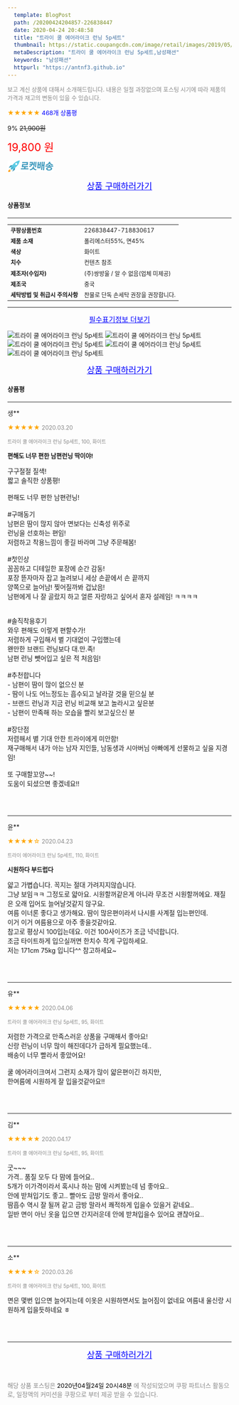 ```yaml
---
  template: BlogPost
  path: /20200424204857-226838447
  date: 2020-04-24 20:48:58
  title: "트라이 쿨 에어라이크 런닝 5p세트"
  thumbnail: https://static.coupangcdn.com/image/retail/images/2019/05/23/14/0/31e61c4c-c40c-4010-8a69-8a46e2c7bfe4.jpg
  metaDescription: "트라이 쿨 에어라이크 런닝 5p세트,남성패션"
  keywords: "남성패션"
  httpurl: "https://antnf3.github.io"
---
```

  
<span style="color: #888;font-size:0.8rem">보고 계신 상품에 대해서 소개해드립니다.
내용은 일절 과장없으며 포스팅 시기에 따라 제품의 가격과 재고의 변동이 있을 수 있습니다.</span>
  
<span style="color: orange;">★★★★★</span> <span style="color: blue;font-size: 0.85rem;">468개 상품평</span>

<span style="font-size: 0.9rem">9%</span> <span style="font-size: 0.9rem">~~21,900원~~</span>

<span style="color: red;font-size: 1.5rem;">19,800 원</span>

![로켓배송](/assets/rocket_logo.png)

<p align="center"><a href="http://me2.do/FKaEjHuh" style="font-size: 1.2rem; color: blue;">상품 구매하러가기</a></p>

#### 상품정보

---

|                  |                       |
| ---------------- | --------------------- |
| **<span style="font-size:0.8rem;">쿠팡상품번호</span>** | <span style="font-size:0.8rem;">226838447-718830617</span> |
| **<span style="font-size:0.8rem;">제품 소재</span>**    | <span style="font-size:0.8rem;">폴리에스터55%, 면45%</span>        |
| **<span style="font-size:0.8rem;">색상</span>**    | <span style="font-size:0.8rem;">화이트</span>        |
| **<span style="font-size:0.8rem;">치수</span>**    | <span style="font-size:0.8rem;">컨텐츠 참조</span>        |
| **<span style="font-size:0.8rem;">제조자(수입자)</span>**    | <span style="font-size:0.8rem;">(주)쌍방울 / 알 수 없음(업체 미제공)</span>        |
| **<span style="font-size:0.8rem;">제조국</span>**    | <span style="font-size:0.8rem;">중국</span>        |
| **<span style="font-size:0.8rem;">세탁방법 및 취급시 주의사항</span>**    | <span style="font-size:0.8rem;">찬물로 단독 손세탁 권장을 권장합니다.</span>        |




---

<p align="center"><a href="http://me2.do/FKaEjHuh" style="font-size: 1rem; color: blue;">필수표기정보 더보기</a></p>

![트라이 쿨 에어라이크 런닝 5p세트](http://thumbnail8.coupangcdn.com/thumbnails/remote/q89/image/product/content/vendorItem/2019/09/21/718830617/f5a86fd2-ae88-42c9-bc35-bf7183064b70.jpg)
![트라이 쿨 에어라이크 런닝 5p세트](http://thumbnail8.coupangcdn.com/thumbnails/remote/q89/image/product/content/vendorItem/2019/08/06/718830617/3c80d741-96e0-4929-aefe-73eacdec0318.jpg)
![트라이 쿨 에어라이크 런닝 5p세트](http://thumbnail10.coupangcdn.com/thumbnails/remote/q89/image/product/content/vendorItem/2019/08/06/718830617/e2b5c2de-ce5b-4783-bd63-3011cc511be2.jpg)
![트라이 쿨 에어라이크 런닝 5p세트](http://thumbnail7.coupangcdn.com/thumbnails/remote/q89/image/product/content/vendorItem/2019/08/06/718830617/304ee821-718e-4a37-b21d-47cbfbe6a498.jpg)
![트라이 쿨 에어라이크 런닝 5p세트](http://thumbnail9.coupangcdn.com/thumbnails/remote/q89/image/product/content/vendorItem/2019/08/06/718830617/38489ef6-ea30-4084-aa2f-55861c077845.jpg)

<p align="center"><a href="http://me2.do/FKaEjHuh" style="font-size: 1.2rem; color: blue;">상품 구매하러가기</a></p>

#### 상품평
  
---
  
생**
    
<span style="color: orange;">★★★★★</span> <span style="font-size:0.8rem;color: #888;">2020.03.20</span>
    
<span style="color: #888;font-size:0.7rem">트라이 쿨 에어라이크 런닝 5p세트, 100, 화이트</span>
    
<span style="font-size:0.85rem">**편해도 너무 편한 남편런닝 딱이야!**</span>
    
<span style="font-size: 0.9rem;">구구절절 질색!<br/>짧고 솔직한 상품평!<br/><br/>편해도 너무 편한 남편런닝!<br/><br/>#구매동기<br/>남편은 땀이 많지 않아 면보다는 신축성 위주로<br/>런닝을 선호하는 편임!<br/>저렴하고 착용느낌이 좋길 바라며 그냥 주문해봄!<br/><br/>#첫인상<br/>꼼꼼하고 디테일한 포장에 순간 감동!<br/>포장 뜯자마자 잡고 늘려보니 세상 손끝에서 손 끝까지<br/>양쪽으로 늘어남! 찢어질까봐 겁났음!<br/>남편에게 나 잘 골랐지 하고 얼른 자랑하고 싶어서 혼자 설레임! ㅋㅋㅋㅋ<br/><br/><br/>#솔직착용후기<br/>와우 편해도 이렇게 편할수가!<br/>저렴하게 구입해서 별 기대없이 구입했는데<br/>왠만한 브랜드 런닝보다 대.만.족!<br/>남편 런닝 뺏어입고 싶은 적 처음임!<br/><br/>#추천합니다<br/>- 남편이 땀이 많이 없으신 분<br/>- 땀이 나도 어느정도는 흡수되고 날라갈 것을 믿으실 분<br/>- 브랜드 런닝과 지금 런닝 비교해 보고 놀라시고 싶은분<br/>- 남편이 만족해 하는 모습을 빨리 보고싶으신 분<br/><br/>#장단점<br/>저렴해서 별 기대 안한 트라이에게 미안함!<br/>재구매해서 내가 아는 남자 지인들, 남동생과 시아버님 아빠에게 선물하고 싶을 지경임!<br/><br/>또 구매할꼬양~~! <br/>도움이 되셨으면 좋겠네요!!</span>
    
<br>
<br>

---
  
윤**
    
<span style="color: orange;">★★★★☆</span> <span style="font-size:0.8rem;color: #888;">2020.04.23</span>
    
<span style="color: #888;font-size:0.7rem">트라이 에어라이크 런닝 5p세트, 110, 화이트</span>
    
<span style="font-size:0.85rem">**시원하다 부드럽다**</span>
    
<span style="font-size: 0.9rem;">얇고 가볍습니다. 꼭지는 절대 가려지지않습니다.  <br/>그냥 보임ㅋㅋ  그정도로 얇아요. 시원할꺼같은게 아니라 무조건 시원할꺼에요. 재질은 오래 입어도 늘어날것같지 않구요.<br/>여름 이너론 좋다고 생가해요.   땀이 많은편이라서 나시를 사계절 입는편인데.<br/>이거 이거 여름용으로  아주 좋을것같아요.<br/>참고로 평상시 100입는데요.  이건 100사이즈가 조금 넉넉합니다.<br/>조금 타이트하게 입으실꺼면 한치수 작게 구입하세요.<br/>저는 171cm  75kg 입니다^^  참고하세요~</span>
    
<br>
<br>

---
  
유**
    
<span style="color: orange;">★★★★★</span> <span style="font-size:0.8rem;color: #888;">2020.04.06</span>
    
<span style="color: #888;font-size:0.7rem">트라이 쿨 에어라이크 런닝 5p세트, 95, 화이트</span>
    

    
<span style="font-size: 0.9rem;">저렴한 가격으로 만족스러운 상품을 구매해서 좋아요!<br/>신랑 런닝이 너무 많이 해진데다가 급하게 필요했는데..<br/>배송이 너무 빨라서 좋았어요!<br/><br/>쿨 에어라이크여서 그런지 소재가 많이 얇은편이긴 하지만,<br/>한여름에 시원하게 잘 입을것같아요!!</span>
    
<br>
<br>

---
  
김**
    
<span style="color: orange;">★★★★★</span> <span style="font-size:0.8rem;color: #888;">2020.04.17</span>
    
<span style="color: #888;font-size:0.7rem">트라이 쿨 에어라이크 런닝 5p세트, 95, 화이트</span>
    

    
<span style="font-size: 0.9rem;">굿~~~<br/>가격.. 품질 모두 다 맘에 들어요..<br/>5개가 이가격이라서 혹시나 하는 맘에 시켜봤는데 넘 좋아요..<br/>안에 받쳐입기도 좋고.. 빨아도 금방 말라서 좋아요..<br/>땀흡수 역시 잘 될꺼 같고 금방 말라서 쾌적하게 입을수 있을거 같네요..<br/>일반 면이 아닌 옷을 입으면 간지러운데 안에 받쳐입을수 있어요 괜찮아요..</span>
    
<br>
<br>

---
  
소**
    
<span style="color: orange;">★★★★☆</span> <span style="font-size:0.8rem;color: #888;">2020.03.26</span>
    
<span style="color: #888;font-size:0.7rem">트라이 쿨 에어라이크 런닝 5p세트, 100, 화이트</span>
    

    
<span style="font-size: 0.9rem;">면은 몇번 입으면 늘어지는데 이옷은 시원하면서도 늘어짐이 없네요 여름내 울신랑 시원하게 입을듯하네요 ㅎ</span>
    
<br>
<br>


  
---
  
<p align="center"><a href="http://me2.do/FKaEjHuh" style="font-size: 1.2rem; color: blue;">상품 구매하러가기</a></p>
  
<br>
  
<span style="font-size: 0.85rem; color: #888;">해당 상품 포스팅은 <span style="color: #000;"> 2020년04월24일 20시48분 </span> 에 작성되었으며 쿠팡 파트너스 활동으로, 일정액의 커미션을 쿠팡으로 부터 제공 받을 수 있습니다.</span>